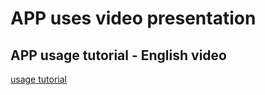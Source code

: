 <!-- 
# APP usage tutorial - English video
<iframe height=498 width=510 src="../../video/APP使用教程-英文版.mp4"> -->
# APP uses video presentation

## APP usage tutorial - English video

<!-- <iframe width="560" height="315" src="../../video/APP使用教程-英文版.mp4" frameborder="0" allowfullscreen></iframe> -->
[usage tutorial](../../video/APP使用教程-英文版.mp4 ':include :type=video width=100% height=500px')